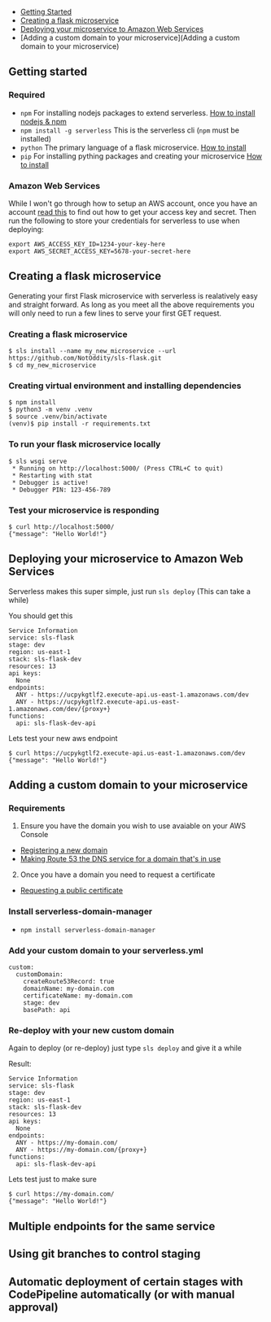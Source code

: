 - [Getting Started](https://github.com/NotOddity/sls-flask#getting-started)
- [Creating a flask microservice](https://github.com/NotOddity/sls-flask#creating-flask-microservices)
- [Deploying your microservice to Amazon Web Services](https://github.com/NotOddity/sls-flask#creating-flask-microservices)
- [Adding a custom domain to your microservice](Adding a custom domain to your microservice)

## Getting started

### Required
- `npm` For installing nodejs packages to extend serverless. [How to install nodejs & npm](https://docs.npmjs.com/downloading-and-installing-node-js-and-npm)
- `npm install -g serverless` This is the serverless cli (`npm` must be installed)
- `python` The primary language of a flask microservice. [How to install](https://wiki.python.org/moin/BeginnersGuide/Download)
- `pip` For installing pything packages and creating your microservice [How to install](https://packaging.python.org/tutorials/installing-packages/#requirements-for-installing-packages)

### Amazon Web Services
While I won't go through how to setup an AWS account, once you have an account
[read this](https://docs.aws.amazon.com/general/latest/gr/aws-sec-cred-types.html)
to find out how to get your access key and secret.
Then run the following to store your credentials for serverless to use when deploying:
```
export AWS_ACCESS_KEY_ID=1234-your-key-here
export AWS_SECRET_ACCESS_KEY=5678-your-secret-here
```

## Creating a flask microservice

Generating your first Flask microservice with serverless is realatively easy and straight forward. As long as you meet all the above requirements
you will only need to run a few lines to serve your first GET request.

### Creating a flask microservice
```
$ sls install --name my_new_microservice --url https://github.com/NotOddity/sls-flask.git
$ cd my_new_microservice
```

### Creating virtual environment and installing dependencies
```
$ npm install
$ python3 -m venv .venv
$ source .venv/bin/activate
(venv)$ pip install -r requirements.txt 
```

### To run your flask microservice locally
```
$ sls wsgi serve
 * Running on http://localhost:5000/ (Press CTRL+C to quit)
 * Restarting with stat
 * Debugger is active!
 * Debugger PIN: 123-456-789
```
### Test your microservice is responding
```
$ curl http://localhost:5000/
{"message": "Hello World!"}
```

## Deploying your microservice to Amazon Web Services

Serverless makes this super simple, just run `sls deploy` (This can take a while)

You should get this
```
Service Information
service: sls-flask
stage: dev
region: us-east-1
stack: sls-flask-dev
resources: 13
api keys:
  None
endpoints:
  ANY - https://ucpykgtlf2.execute-api.us-east-1.amazonaws.com/dev
  ANY - https://ucpykgtlf2.execute-api.us-east-1.amazonaws.com/dev/{proxy+}
functions:
  api: sls-flask-dev-api
```

Lets test your new aws endpoint
```
$ curl https://ucpykgtlf2.execute-api.us-east-1.amazonaws.com/dev
{"message": "Hello World!"}
```

## Adding a custom domain to your microservice

### Requirements
1. Ensure you have the domain you wish to use avaiable on your AWS Console 
- [Registering a new domain](https://docs.aws.amazon.com/Route53/latest/DeveloperGuide/domain-register.html)
- [Making Route 53 the DNS service for a domain that's in use](https://docs.aws.amazon.com/Route53/latest/DeveloperGuide/migrate-dns-domain-in-use.html)
2. Once you have a domain you need to request a certificate
- [Requesting a public certificate](https://docs.aws.amazon.com/acm/latest/userguide/gs-acm-request-public.html)

### Install serverless-domain-manager
- `npm install serverless-domain-manager`

### Add your custom domain to your serverless.yml
```
custom:
  customDomain:
    createRoute53Record: true
    domainName: my-domain.com
    certificateName: my-domain.com
    stage: dev
    basePath: api
```

### Re-deploy with your new custom domain
Again to deploy (or re-deploy) just type `sls deploy` and give it a while

Result:
```
Service Information
service: sls-flask
stage: dev
region: us-east-1
stack: sls-flask-dev
resources: 13
api keys:
  None
endpoints:
  ANY - https://my-domain.com/
  ANY - https://my-domain.com/{proxy+}
functions:
  api: sls-flask-dev-api
```

Lets test just to make sure
```
$ curl https://my-domain.com/
{"message": "Hello World!"}
```

## Multiple endpoints for the same service

## Using git branches to control staging

## Automatic deployment of certain stages with CodePipeline automatically (or with manual approval)